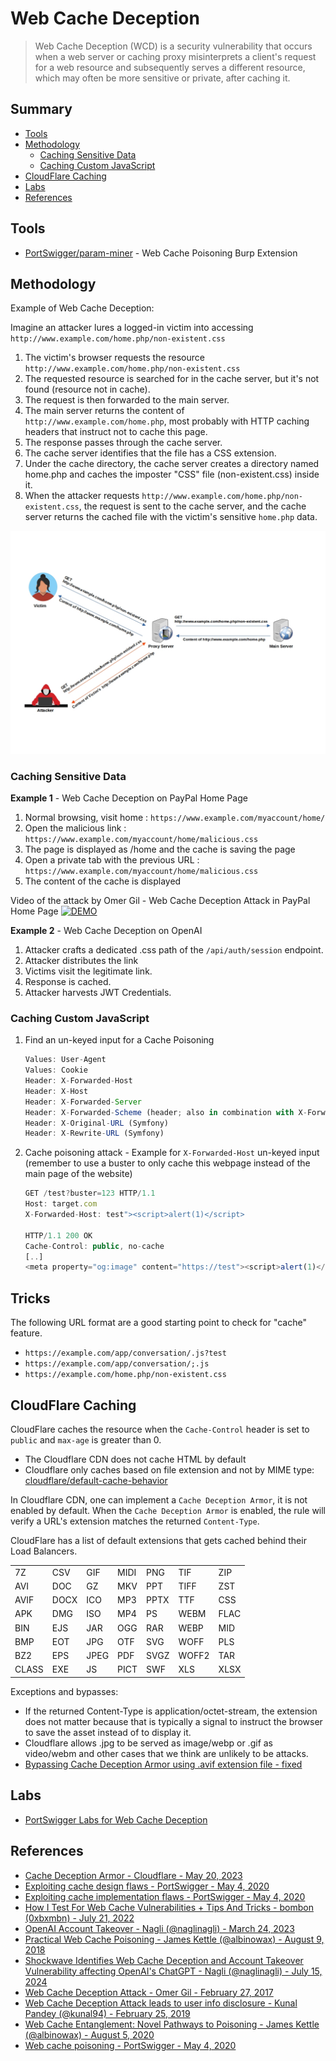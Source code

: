 # Web Cache Deception

> Web Cache Deception (WCD) is a security vulnerability that occurs when a web server or caching proxy misinterprets a client's request for a web resource and subsequently serves a different resource, which may often be more sensitive or private, after caching it.


## Summary

* [Tools](#tools)
* [Methodology](#methodology)
    * [Caching Sensitive Data](#caching-sensitive-data)
    * [Caching Custom JavaScript](#caching-custom-javascript)
* [CloudFlare Caching](#cloudflare-caching)
* [Labs](#labs)
* [References](#references)


## Tools

* [PortSwigger/param-miner](https://github.com/PortSwigger/param-miner) - Web Cache Poisoning Burp Extension


## Methodology

Example of Web Cache Deception: 

Imagine an attacker lures a logged-in victim into accessing `http://www.example.com/home.php/non-existent.css`

1. The victim's browser requests the resource `http://www.example.com/home.php/non-existent.css`
2. The requested resource is searched for in the cache server, but it's not found (resource not in cache). 
3. The request is then forwarded to the main server. 
4. The main server returns the content of `http://www.example.com/home.php`, most probably with HTTP caching headers that instruct not to cache this page. 
5. The response passes through the cache server. 
6. The cache server identifies that the file has a CSS extension. 
7. Under the cache directory, the cache server creates a directory named home.php and caches the imposter "CSS" file (non-existent.css) inside it. 
8. When the attacker requests `http://www.example.com/home.php/non-existent.css`, the request is sent to the cache server, and the cache server returns the cached file with the victim's sensitive `home.php` data.

![WCD Demonstration](Images/wcd.jpg)


### Caching Sensitive Data

**Example 1** - Web Cache Deception on PayPal Home Page

1. Normal browsing, visit home : `https://www.example.com/myaccount/home/`
2. Open the malicious link : `https://www.example.com/myaccount/home/malicious.css`
3. The page is displayed as /home and the cache is saving the page
4. Open a private tab with the previous URL : `https://www.example.com/myaccount/home/malicious.css`
5. The content of the cache is displayed

Video of the attack by Omer Gil - Web Cache Deception Attack in PayPal Home Page
[![DEMO](https://i.vimeocdn.com/video/674856618-f9bac811a4c7bcf635c4eff51f68a50e3d5532ca5cade3db784c6d178b94d09a-d)](https://vimeo.com/249130093)

**Example 2** - Web Cache Deception on OpenAI

1. Attacker crafts a dedicated .css path of the `/api/auth/session` endpoint.
2. Attacker distributes the link
3. Victims visit the legitimate link.
4. Response is cached.
5. Attacker harvests JWT Credentials.


### Caching Custom JavaScript

1. Find an un-keyed input for a Cache Poisoning
    ```js
    Values: User-Agent
    Values: Cookie
    Header: X-Forwarded-Host
    Header: X-Host
    Header: X-Forwarded-Server
    Header: X-Forwarded-Scheme (header; also in combination with X-Forwarded-Host)
    Header: X-Original-URL (Symfony)
    Header: X-Rewrite-URL (Symfony)
    ```
2. Cache poisoning attack - Example for `X-Forwarded-Host` un-keyed input (remember to use a buster to only cache this webpage instead of the main page of the website)
    ```js
    GET /test?buster=123 HTTP/1.1
    Host: target.com
    X-Forwarded-Host: test"><script>alert(1)</script>

    HTTP/1.1 200 OK
    Cache-Control: public, no-cache
    [..]
    <meta property="og:image" content="https://test"><script>alert(1)</script>">
    ```


## Tricks

The following URL format are a good starting point to check for "cache" feature.

* `https://example.com/app/conversation/.js?test`
* `https://example.com/app/conversation/;.js`
* `https://example.com/home.php/non-existent.css`


## CloudFlare Caching

CloudFlare caches the resource when the `Cache-Control` header is set to `public` and `max-age` is greater than 0. 

- The Cloudflare CDN does not cache HTML by default
- Cloudflare only caches based on file extension and not by MIME type: [cloudflare/default-cache-behavior](https://developers.cloudflare.com/cache/about/default-cache-behavior/)


In Cloudflare CDN, one can implement a `Cache Deception Armor`, it is not enabled by default.
When the `Cache Deception Armor` is enabled, the rule will verify a URL's extension matches the returned `Content-Type`.

CloudFlare has a list of default extensions that gets cached behind their Load Balancers.

|       |      |      |      |      |       |      |
|-------|------|------|------|------|-------|------|
| 7Z    | CSV  | GIF  | MIDI | PNG  | TIF   | ZIP  |
| AVI   | DOC  | GZ   | MKV  | PPT  | TIFF  | ZST  |
| AVIF  | DOCX | ICO  | MP3  | PPTX | TTF   | CSS  |
| APK   | DMG  | ISO  | MP4  | PS   | WEBM  | FLAC |
| BIN   | EJS  | JAR  | OGG  | RAR  | WEBP  | MID  |
| BMP   | EOT  | JPG  | OTF  | SVG  | WOFF  | PLS  |
| BZ2   | EPS  | JPEG | PDF  | SVGZ | WOFF2 | TAR  |
| CLASS | EXE  | JS   | PICT | SWF  | XLS   | XLSX |


Exceptions and bypasses:

* If the returned Content-Type is application/octet-stream, the extension does not matter because that is typically a signal to instruct the browser to save the asset instead of to display it.
* Cloudflare allows .jpg to be served as image/webp or .gif as video/webm and other cases that we think are unlikely to be attacks.
* [Bypassing Cache Deception Armor using .avif extension file - fixed](https://hackerone.com/reports/1391635)


## Labs 

* [PortSwigger Labs for Web Cache Deception](https://portswigger.net/web-security/all-labs#web-cache-poisoning)


## References

- [Cache Deception Armor - Cloudflare - May 20, 2023](https://developers.cloudflare.com/cache/cache-security/cache-deception-armor/)
- [Exploiting cache design flaws - PortSwigger - May 4, 2020](https://portswigger.net/web-security/web-cache-poisoning/exploiting-design-flaws)
- [Exploiting cache implementation flaws - PortSwigger - May 4, 2020](https://portswigger.net/web-security/web-cache-poisoning/exploiting-implementation-flaws)
- [How I Test For Web Cache Vulnerabilities + Tips And Tricks - bombon (0xbxmbn) - July 21, 2022](https://bxmbn.medium.com/how-i-test-for-web-cache-vulnerabilities-tips-and-tricks-9b138da08ff9)
- [OpenAI Account Takeover - Nagli (@naglinagli) - March 24, 2023](https://twitter.com/naglinagli/status/1639343866313601024)
- [Practical Web Cache Poisoning - James Kettle (@albinowax) - August 9, 2018](https://portswigger.net/blog/practical-web-cache-poisoning)
- [Shockwave Identifies Web Cache Deception and Account Takeover Vulnerability affecting OpenAI's ChatGPT - Nagli (@naglinagli) - July 15, 2024](https://www.shockwave.cloud/blog/shockwave-works-with-openai-to-fix-critical-chatgpt-vulnerability)
- [Web Cache Deception Attack - Omer Gil - February 27, 2017](http://omergil.blogspot.fr/2017/02/web-cache-deception-attack.html)
- [Web Cache Deception Attack leads to user info disclosure - Kunal Pandey (@kunal94) - February 25, 2019](https://medium.com/@kunal94/web-cache-deception-attack-leads-to-user-info-disclosure-805318f7bb29)
- [Web Cache Entanglement: Novel Pathways to Poisoning - James Kettle (@albinowax) - August 5, 2020](https://portswigger.net/research/web-cache-entanglement)
- [Web cache poisoning - PortSwigger - May 4, 2020](https://portswigger.net/web-security/web-cache-poisoning)